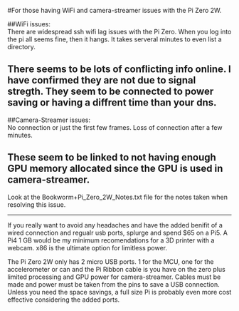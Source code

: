 #For those having WiFi and camera-streamer issues with the Pi Zero 2W. 

##WiFi issues:  
There are widespread ssh wifi lag issues with the Pi Zero. When you log into the pi all seems fine, then it hangs.  It takes serveral minutes to even list a directory.  

There seems to be lots of conflicting info online. I have confirmed they are not due to signal stregth.   They seem to be connected to power saving or having a diffrent time than your dns.
---
##Camera-Streamer issues:  
No connection or just the first few frames.  Loss of connection after a few minutes. 

These seem to be linked to not having enough GPU memory allocated since the GPU is used in camera-streamer.  
---

Look at the Bookworm+Pi_Zero_2W_Notes.txt file for the notes taken when resolving this issue.


---
If you really want to avoid any headaches and have the added benifit of a wired connection and regualr usb ports, splurge and spend $65 on a Pi5. A Pi4 1 GB would be my minimum recomendations for a 3D printer with a webcam. 
x86 is the ultimate option for limitless power.

The Pi Zero 2W only has 2 micro USB ports. 1 for the MCU, one for the accelerometer or can and the Pi Ribbon cable is you have on the zero plus limited processing and GPU power for camera-streamer.  Cables must be made and power must be taken from the pins to save a USB connection.
Unless you need the space savings, a full size Pi is probably even more cost effective considering the added ports.



